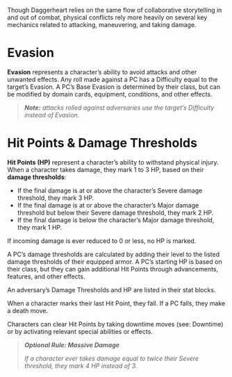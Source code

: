 Though Daggerheart relies on the same flow of collaborative storytelling in and out of combat, physical conflicts rely more heavily on several key mechanics related to attacking, maneuvering, and taking damage.

# Evasion

**Evasion** represents a character’s ability to avoid attacks and other unwanted effects. Any roll made against a PC has a Difficulty equal to the target’s Evasion. A PC’s Base Evasion is determined by their class, but can be modified by domain cards, equipment, conditions, and other effects.

> ***Note:*** *attacks rolled against adversaries use the target’s Difficulty instead of Evasion.*

# Hit Points & Damage Thresholds

**Hit Points (HP)** represent a character’s ability to withstand physical injury. When a character takes damage, they mark 1 to 3 HP, based on their **damage thresholds**:

- If the final damage is at or above the character’s Severe damage threshold, they mark 3 HP.
- If the final damage is at or above the character’s Major damage threshold but below their Severe damage threshold, they mark 2 HP.
- If the final damage is below the character’s Major damage threshold, they mark 1 HP.

If incoming damage is ever reduced to 0 or less, no HP is marked.

A PC’s damage thresholds are calculated by adding their level to the listed damage thresholds of their equipped armor. A PC’s starting HP is based on their class, but they can gain additional Hit Points through advancements, features, and other effects.

An adversary’s Damage Thresholds and HP are listed in their stat blocks.

When a character marks their last Hit Point, they fall. If a PC falls, they make a death move.

Characters can clear Hit Points by taking downtime moves (see: Downtime) or by activating relevant special abilities or effects.

> ***Optional Rule: Massive Damage***
> 
> *If a character ever takes damage equal to twice their Severe threshold, they mark 4 HP instead of 3.*
